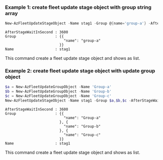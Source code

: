 ### Example 1: create fleet update stage object with group string array
```powershell
New-AzFleetUpdateStageObject -Name stag1 -Group @{name='group-a'} -AfterStageWaitInSecond 3600 | Format-List
```

```output
AfterStageWaitInSecond : 3600
Group                  : {{
                           "name": "group-a"
                         }}
Name                   : stag1
```

This command create a fleet update stage object and shows as list.

### Example 2: create fleet update stage object with update group object
```powershell
$a = New-AzFleetUpdateGroupObject -Name 'Group-a'
$b = New-AzFleetUpdateGroupObject -Name 'Group-b'                                                                           
$c = New-AzFleetUpdateGroupObject -Name 'Group-c'                                                                           
New-AzFleetUpdateStageObject -Name stag1 -Group $a,$b,$c -AfterStageWaitInSecond 3600 | Format-List
```

```output
AfterStageWaitInSecond : 3600
Group                  : {{
                           "name": "Group-a"
                         }, {
                           "name": "Group-b"
                         }, {
                           "name": "Group-c"
                         }}
Name                   : stag1
```

This command create a fleet update stage object and shows as list.